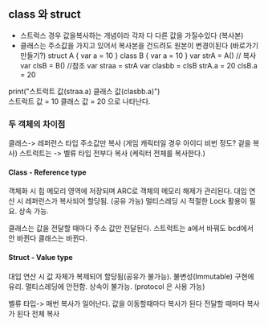 ## class 와 struct
- 스트럭스 경우 값을복사하는 개념이라 각자 다 다른 값을 가질수있다 (복사본)
- 클래스는 주소값을 가지고 있어서 복사본을 건드려도 원본이 변경이된다 (바로가기만들기?)
struct A { var a = 10 }
class B { var a = 10 }
var strA = A() // 복사
var clsB = B() //참조
var straa = strA
var clasbb = clsB
strA.a = 20
clsB.a = 20

print("스트럭트 값\(straa.a) 클래스 값\(clasbb.a)")  
스트럭트 값 = 10  클래스 값 = 20 으로 나타난다.


### 두 객체의 차이점
 클래스-> 레퍼런스 타입 주소값만 복사 (게임 캐릭터일 경우 아이디 비번 정도? 겉을 복사)
 스트럭트는 -> 벨류 타입 전부다 복사 (케릭터 전체를 복사한다.)

#### Class - Reference type
 객체화 시 힙 메모리 영역에 저장되며 ARC로 객체의 메모리 해제가 관리된다.
 대입 연산 시 레퍼런스가 복사되어 할당됨. (공유 가능)
 멀티스레딩 시 적절한 Lock 활용이 필요.
 상속 가능.
 
클래스는 값을 전달할 때마다 주소 값만 전달된다.
스트럭트는 a에서 바꿔도 bcd에서 안 바뀐다
클래스는 바뀐다.

#### Struct - Value type
 대입 연산 시 값 자체가 복제되어 할당됨(공유가 불가능).
 불변성(Immutable) 구현에 유리.
 멀티스레딩에 안전함.
 상속이 불가능. (protocol 은 사용 가능)

벨류 타입-> 매번 복사가 일어난다.
값을 이동할때마다 복사가 된다 전달할 때마다 복사가 된다 전체 복사

